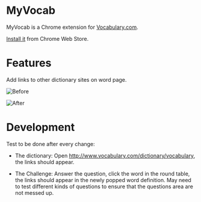 # MyVocab

MyVocab is a Chrome extension for [Vocabulary.com](http://www.vocabulary.com).

[Install it](https://chrome.google.com/webstore/detail/myvocab/npfplmfmbflbcffpkpgmhpinemlimnnc) from Chrome Web Store.


# Features

Add links to other dictionary sites on word page.

![Before](https://lh4.googleusercontent.com/--HfUJ319qaQ/U7U11-QMkuI/AAAAAAAASc8/V18_hr8E6Pg/w647-h195-no/before_tiny.png)

![After](https://lh6.googleusercontent.com/-1SLF89TzsHs/U7U11wM6pEI/AAAAAAAASc4/La_yXFejOGY/w647-h195-no/after_tiny.png)

# Development

Test to be done after every change:

* The dictionary:
Open http://www.vocabulary.com/dictionary/vocabulary, the links should appear.

* The Challenge:
Answer the question, click the word in the round table, the links should appear
in the newly popped word definition. May need to test different kinds of
questions to ensure that the questions area are not messed up.
